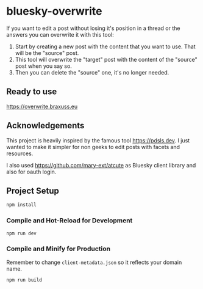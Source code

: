 # bluesky-overwrite

If you want to edit a post without losing it's position in a thread or the answers you can overwrite it with this tool:

1. Start by creating a new post with the content that you want to use. That will be the "source" post.
2. This tool will overwrite the "target" post with the content of the "source" post when you say so.
3. Then you can delete the "source" one, it's no longer needed.

## Ready to use

https://overwrite.braxuss.eu

## Acknowledgements

This project is heavily inspired by the famous tool https://pdsls.dev.
I just wanted to make it simpler for non geeks to edit posts with facets and resources.

I also used https://github.com/mary-ext/atcute as Bluesky client library and also for oauth login.

## Project Setup

```sh
npm install
```

### Compile and Hot-Reload for Development

```sh
npm run dev
```

### Compile and Minify for Production

Remember to change `client-metadata.json` so it reflects your domain name.

```sh
npm run build
```
